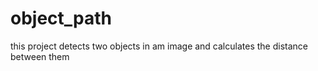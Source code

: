 # object_path
this project detects two objects in am image and calculates the distance between them

